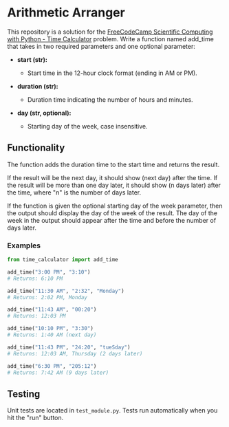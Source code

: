 # Arithmetic Arranger

This repository is a solution for the [FreeCodeCamp Scientific Computing with Python - Time Calculator](https://www.freecodecamp.org/learn/scientific-computing-with-python/scientific-computing-with-python-projects/time-calculator) problem.
Write a function named add_time that takes in two required parameters and one optional parameter:


- **start (str):**
  - Start time in the 12-hour clock format (ending in AM or PM).

- **duration (str):**
  - Duration time indicating the number of hours and minutes.

- **day (str, optional):**
  - Starting day of the week, case insensitive.

## Functionality
The function adds the duration time to the start time and returns the result.

If the result will be the next day, it should show (next day) after the time. If the result will be more than one day later, it should show (n days later) after the time, where "n" is the number of days later.

If the function is given the optional starting day of the week parameter, then the output should display the day of the week of the result. The day of the week in the output should appear after the time and before the number of days later.

### Examples

```python
from time_calculator import add_time

add_time("3:00 PM", "3:10")
# Returns: 6:10 PM

add_time("11:30 AM", "2:32", "Monday")
# Returns: 2:02 PM, Monday

add_time("11:43 AM", "00:20")
# Returns: 12:03 PM

add_time("10:10 PM", "3:30")
# Returns: 1:40 AM (next day)

add_time("11:43 PM", "24:20", "tueSday")
# Returns: 12:03 AM, Thursday (2 days later)

add_time("6:30 PM", "205:12")
# Returns: 7:42 AM (9 days later)
```

## Testing

Unit tests are located in `test_module.py`. Tests run automatically when you hit the "run" button.